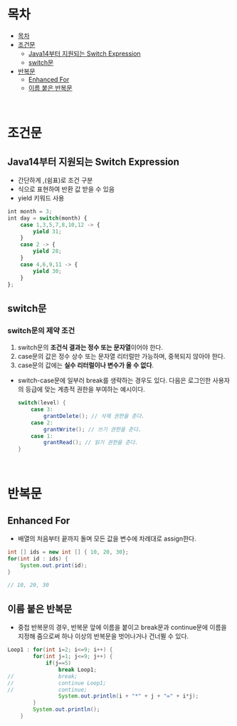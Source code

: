 # 목차 



- [목차](#목차)
- [조건문](#조건문)
    - [Java14부터 지원되는 Switch Expression](#java14부터-지원되는-switch-expression)
    - [switch문](#switch문)
- [반복문](#반복문)
    - [Enhanced For](#enhanced-for)
    - [이름 붙은 반복문](#이름-붙은-반복문)

<br>

# 조건문


## Java14부터 지원되는 Switch Expression

- 간단하게 ,(쉼표)로 조건 구분
- 식으로 표현하여 반환 값 받을 수 있음
- yield 키워드 사용

```jsx
int month = 3;
int day = switch(month) {
	case 1,3,5,7,8,10,12 -> {
		yield 31;
	}
	case 2 -> {
		yield 28;
	}
	case 4,6,9,11 -> {
		yield 30;
	}
};
```

## switch문

### switch문의 제약 조건
1. switch문의 **조건식 결과는 정수 또는 문자열**이어야 한다.
2. case문의 값은 정수 상수 또는 문자열 리터럴만 가능하며, 중복되지 않아야 한다.
3. case문의 값에는 **실수 리터럴이나 변수가 올 수 없다**.

- switch-case문에 일부러 break를 생략하는 경우도 있다. 다음은 로그인한 사용자의 등급에 맞는 계층적 권한을 부여하는 예시이다.
	```java
 	switch(level) {
		case 3:
			grantDelete(); // 삭제 권한을 준다.
		case 2:
			grantWrite(); // 쓰기 권한을 준다.
		case 1:
			grantRead(); // 읽기 권한을 준다.
	}
	```

<br>

# 반복문 

## Enhanced For

- 배열의 처음부터 끝까지 돌며 모든 값을 변수에 차례대로 assign한다.

```java
int [] ids = new int [] { 10, 20, 30};
for(int id : ids) {
	System.out.print(id);
}

// 10, 20, 30
```

## 이름 붙은 반복문

- 중첩 반복문의 경우, 반복문 앞에 이름을 붙이고 break문과 continue문에 이름을 지정해 줌으로써 하나 이상의 반복문을 벗어나거나 건너뛸 수 있다.

```java
Loop1 : for(int i=2; i<=9; i++) {
		for(int j=1; j<=9; j++) {
			if(j==5) 
				break Loop1;
//				break;
//				continue Loop1;
//				continue;
				System.out.println(i + "*" + j + "=" + i*j);
		}
		System.out.println();
	}
```
